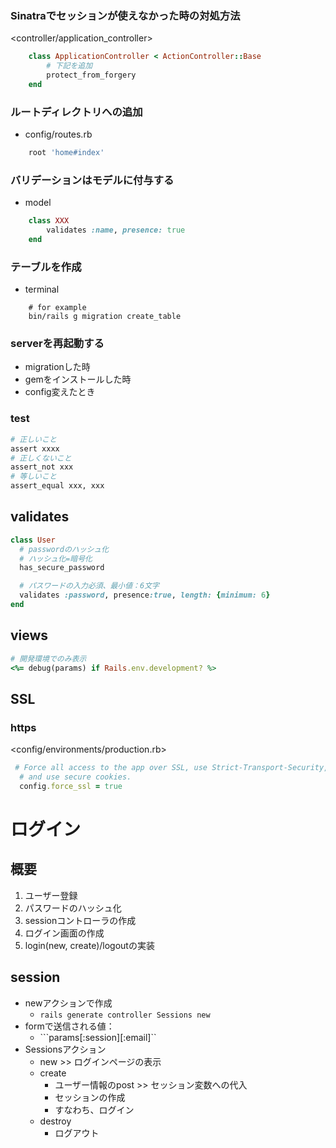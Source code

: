 ### Sinatraでセッションが使えなかった時の対処方法
<controller/application_controller>
```Ruby
    class ApplicationController < ActionController::Base
        # 下記を追加
        protect_from_forgery
    end
```

### ルートディレクトリへの追加
- config/routes.rb
```Ruby
    root 'home#index'
```

### バリデーションはモデルに付与する 
- model
```Ruby
    class XXX
        validates :name, presence: true
    end

```
### テーブルを作成
- terminal
```
    # for example
    bin/rails g migration create_table
```

### serverを再起動する
- migrationした時
- gemをインストールした時
- config変えたとき


### test

```Ruby
# 正しいこと
assert xxxx
# 正しくないこと
assert_not xxx
# 等しいこと
assert_equal xxx, xxx
```


## validates

```Ruby
class User
  # passwordのハッシュ化
  # ハッシュ化=暗号化
  has_secure_password

  # パスワードの入力必須、最小値：6文字
  validates :password, presence:true, length: {minimum: 6}
end
```

## views

```Ruby
# 開発環境でのみ表示
<%= debug(params) if Rails.env.development? %>
```

## SSL
### https

<config/environments/production.rb>
```Ruby
 # Force all access to the app over SSL, use Strict-Transport-Security,
  # and use secure cookies.
  config.force_ssl = true
```

# ログイン
## 概要
1. ユーザー登録
1. パスワードのハッシュ化
1. sessionコントローラの作成
1. ログイン画面の作成
1. login(new, create)/logoutの実装

## session
- newアクションで作成
    - ```rails generate controller Sessions new```
- formで送信される値：
    - ```params[:session][:email]``
- Sessionsアクション
    - new >> ログインページの表示
    - create
        - ユーザー情報のpost >> セッション変数への代入
        - セッションの作成
        - すなわち、ログイン
    - destroy
        - ログアウト
